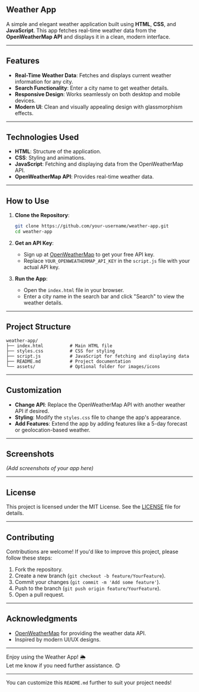 ## Weather App

A simple and elegant weather application built using **HTML**, **CSS**, and **JavaScript**. This app fetches real-time weather data from the **OpenWeatherMap API** and displays it in a clean, modern interface.

---

## Features

- **Real-Time Weather Data**: Fetches and displays current weather information for any city.
- **Search Functionality**: Enter a city name to get weather details.
- **Responsive Design**: Works seamlessly on both desktop and mobile devices.
- **Modern UI**: Clean and visually appealing design with glassmorphism effects.

---

## Technologies Used

- **HTML**: Structure of the application.
- **CSS**: Styling and animations.
- **JavaScript**: Fetching and displaying data from the OpenWeatherMap API.
- **OpenWeatherMap API**: Provides real-time weather data.

---

## How to Use

1. **Clone the Repository**:
   ```bash
   git clone https://github.com/your-username/weather-app.git
   cd weather-app
   ```

2. **Get an API Key**:
   - Sign up at [OpenWeatherMap](https://openweathermap.org/api) to get your free API key.
   - Replace `YOUR_OPENWEATHERMAP_API_KEY` in the `script.js` file with your actual API key.

3. **Run the App**:
   - Open the `index.html` file in your browser.
   - Enter a city name in the search bar and click "Search" to view the weather details.

---

## Project Structure

```
weather-app/
├── index.html          # Main HTML file
├── styles.css          # CSS for styling
├── script.js           # JavaScript for fetching and displaying data
├── README.md           # Project documentation
└── assets/             # Optional folder for images/icons
```

---

## Customization

- **Change API**: Replace the OpenWeatherMap API with another weather API if desired.
- **Styling**: Modify the `styles.css` file to change the app's appearance.
- **Add Features**: Extend the app by adding features like a 5-day forecast or geolocation-based weather.

---

## Screenshots

*(Add screenshots of your app here)*

---

## License

This project is licensed under the MIT License. See the [LICENSE](LICENSE) file for details.

---

## Contributing

Contributions are welcome! If you'd like to improve this project, please follow these steps:

1. Fork the repository.
2. Create a new branch (`git checkout -b feature/YourFeature`).
3. Commit your changes (`git commit -m 'Add some feature'`).
4. Push to the branch (`git push origin feature/YourFeature`).
5. Open a pull request.

---

## Acknowledgments

- [OpenWeatherMap](https://openweathermap.org/) for providing the weather data API.
- Inspired by modern UI/UX designs.

---

Enjoy using the Weather App! 🌦️  
Let me know if you need further assistance. 😊

---

You can customize this `README.md` further to suit your project needs!